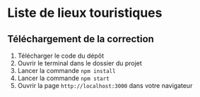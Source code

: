 # Liste de lieux touristiques

## Téléchargement de la correction
1. Télécharger le code du dépôt
2. Ouvrir le terminal dans le dossier du projet
3. Lancer la commande `npm install`
4. Lancer la commande `npm start`
5. Ouvrir la page `http://localhost:3000` dans votre navigateur